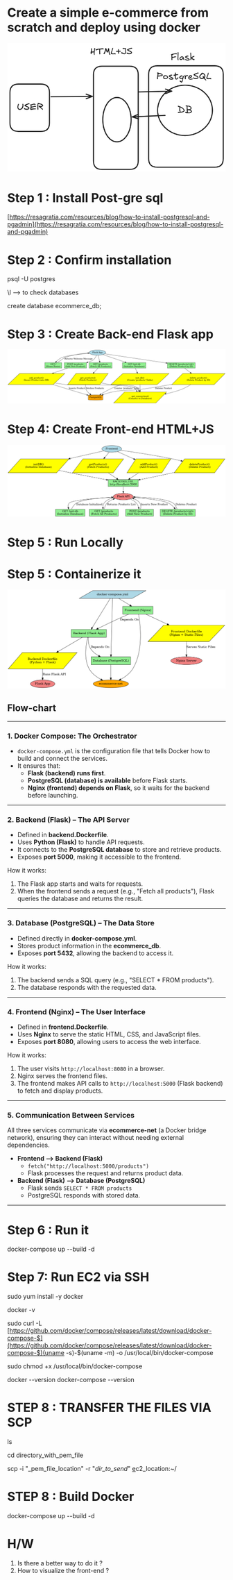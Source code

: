 # Create a simple e-commerce from scratch and deploy using docker

![image.png](image.png)

# Step 1 : Install Post-gre sql

[https://resagratia.com/resources/blog/how-to-install-postgresql-and-pgadmin](https://resagratia.com/resources/blog/how-to-install-postgresql-and-pgadmin)

# Step 2  : Confirm installation

 psql -U postgres

\l —> to check databases

create database ecommerce_db; 

# Step 3 : Create Back-end Flask app

![Flask_API_Architecture.png](Flask_API_Architecture.png)

# Step 4: Create Front-end HTML+JS

![Frontend_Backend_Interaction.png](Frontend_Backend_Interaction.png)

# Step 5 : Run Locally

# Step 5 : Containerize it

![Docker_Architecture.png](Docker_Architecture.png)

## Flow-chart

---

### **1. Docker Compose: The Orchestrator**

- `docker-compose.yml` is the configuration file that tells Docker how to build and connect the services.
- It ensures that:
    - **Flask (backend) runs first**.
    - **PostgreSQL (database) is available** before Flask starts.
    - **Nginx (frontend) depends on Flask**, so it waits for the backend before launching.

---

### **2. Backend (Flask) – The API Server**

- Defined in **backend.Dockerfile**.
- Uses **Python (Flask)** to handle API requests.
- It connects to the **PostgreSQL database** to store and retrieve products.
- Exposes **port 5000**, making it accessible to the frontend.

How it works:

1. The Flask app starts and waits for requests.
2. When the frontend sends a request (e.g., "Fetch all products"), Flask queries the database and returns the result.

---

### **3. Database (PostgreSQL) – The Data Store**

- Defined directly in **docker-compose.yml**.
- Stores product information in the **ecommerce_db**.
- Exposes **port 5432**, allowing the backend to access it.

How it works:

1. The backend sends a SQL query (e.g., "SELECT * FROM products").
2. The database responds with the requested data.

---

### **4. Frontend (Nginx) – The User Interface**

- Defined in **frontend.Dockerfile**.
- Uses **Nginx** to serve the static HTML, CSS, and JavaScript files.
- Exposes **port 8080**, allowing users to access the web interface.

How it works:

1. The user visits `http://localhost:8080` in a browser.
2. Nginx serves the frontend files.
3. The frontend makes API calls to `http://localhost:5000` (Flask backend) to fetch and display products.

---

### **5. Communication Between Services**

All three services communicate via **ecommerce-net** (a Docker bridge network), ensuring they can interact without needing external dependencies.

- **Frontend ⟶ Backend (Flask)**
    - `fetch("http://localhost:5000/products")`
    - Flask processes the request and returns product data.
- **Backend (Flask) ⟶ Database (PostgreSQL)**
    - Flask sends `SELECT * FROM products`
    - PostgreSQL responds with stored data.

---

# Step 6 : Run it

 docker-compose up --build -d

# Step 7: Run EC2 via SSH

sudo yum install -y docker

docker -v

 sudo curl -L [https://github.com/docker/compose/releases/latest/download/docker-compose-$](https://github.com/docker/compose/releases/latest/download/docker-compose-$)(uname -s)-$(uname -m) -o /usr/local/bin/docker-compose

sudo chmod +x /usr/local/bin/docker-compose

docker --version
docker-compose --version

# STEP 8 : TRANSFER THE FILES VIA SCP

ls

cd directory_with_pem_file

scp -i "_pem_file_location" -r "_dir_to_send_" [e](mailto:ec2-user@ec2-3-109-157-96.ap-south-1.compute.amazonaws.com)c2_location:~/

# STEP 8 : Build Docker

 docker-compose up --build -d

# H/W

1. Is there a better way to do it ?
2. How to visualize the front-end ?

